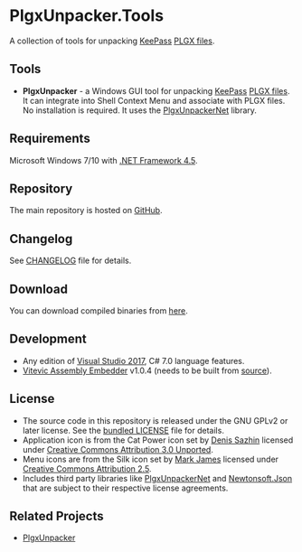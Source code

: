 # PlgxUnpacker.Tools

A collection of tools for unpacking [KeePass](https://keepass.info/) [PLGX files](https://keepass.info/help/v2_dev/plg_index.html#plgx).

## Tools
* __PlgxUnpacker__ - a Windows GUI tool for unpacking [KeePass](https://keepass.info/) [PLGX files](https://keepass.info/help/v2_dev/plg_index.html#plgx). It can integrate into Shell Context Menu and associate with PLGX files. No installation is required. It uses the [PlgxUnpackerNet](https://github.com/cristianst85/PlgxUnpacker) library.

## Requirements

Microsoft Windows 7/10 with [.NET Framework 4.5](https://dotnet.microsoft.com/download/dotnet-framework/net45).

## Repository

The main repository is hosted on [GitHub](https://github.com/cristianst85/PlgxUnpacker.Tools).

## Changelog

See [CHANGELOG](https://github.com/cristianst85/PlgxUnpacker.Tools/blob/master/CHANGELOG.md) file for details.

## Download

You can download compiled binaries from [here](https://github.com/cristianst85/PlgxUnpacker.Tools/releases).

## Development

* Any edition of [Visual Studio 2017](https://visualstudio.microsoft.com/vs/), C# 7.0 language features.
* [Vitevic Assembly Embedder](https://marketplace.visualstudio.com/items?itemName=Vitevic.VitevicAssemblyEmbedder) v1.0.4 (needs to be built from [source](https://github.com/cristianst85/AssemblyEmbedder/tree/dev)).

## License

* The source code in this repository is released under the GNU GPLv2 or later license. See the [bundled LICENSE](https://github.com/cristianst85/PlgxUnpacker.Tools/blob/master/LICENSE) file for details.
* Application icon is from the Cat Power icon set by [Denis Sazhin](https://iconka.com/portfolio/cat-power/) licensed under [Creative Commons Attribution 3.0 Unported](https://creativecommons.org/licenses/by/3.0/).
* Menu icons are from the Silk icon set by [Mark James](http://www.famfamfam.com/lab/icons/silk/) licensed under [Creative Commons Attribution 2.5](http://creativecommons.org/licenses/by/2.5/).
* Includes third party libraries like [PlgxUnpackerNet](https://github.com/cristianst85/PlgxUnpacker) and [Newtonsoft.Json](https://github.com/JamesNK/Newtonsoft.Json) that are subject to their respective license agreements.

## Related Projects
 
* [PlgxUnpacker](https://github.com/cristianst85/PlgxUnpacker)
